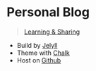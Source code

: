 Personal Blog
===

> [Learning & Sharing](https://shawzt.github.io/)

+ Build by [Jelyll][1]
+ Theme with [Chalk][2]
+ Host on [Github][3]

[1]: https://jekyllrb.com/
[2]: https://github.com/nielsenramon/chalk
[3]: https://github.com/
